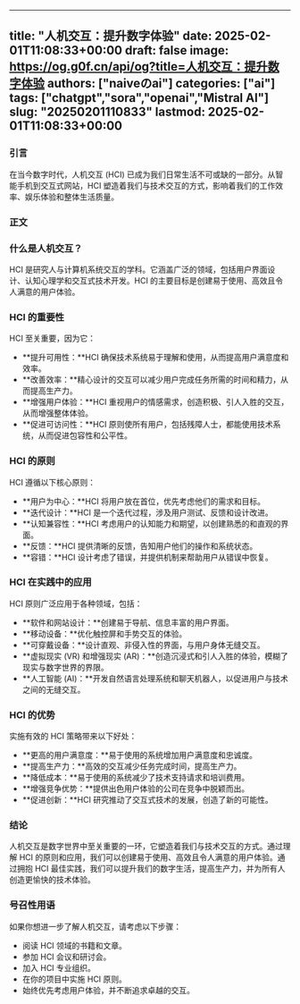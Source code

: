 
---
title: "人机交互：提升数字体验"
date: 2025-02-01T11:08:33+00:00
draft: false
image: https://og.g0f.cn/api/og?title=人机交互：提升数字体验
authors: ["naiveのai"]
categories: ["ai"]
tags: ["chatgpt","sora","openai","Mistral AI"]
slug: "20250201110833"
lastmod: 2025-02-01T11:08:33+00:00
---
### 引言

在当今数字时代，人机交互 (HCI) 已成为我们日常生活不可或缺的一部分。从智能手机到交互式网站，HCI 塑造着我们与技术交互的方式，影响着我们的工作效率、娱乐体验和整体生活质量。

### 正文

### 什么是人机交互？

HCI 是研究人与计算机系统交互的学科。它涵盖广泛的领域，包括用户界面设计、认知心理学和交互式技术开发。HCI 的主要目标是创建易于使用、高效且令人满意的用户体验。

### HCI 的重要性

HCI 至关重要，因为它：

* **提升可用性：**HCI 确保技术系统易于理解和使用，从而提高用户满意度和效率。
* **改善效率：**精心设计的交互可以减少用户完成任务所需的时间和精力，从而提高生产力。
* **增强用户体验：**HCI 重视用户的情感需求，创造积极、引人入胜的交互，从而增强整体体验。
* **促进可访问性：**HCI 原则使所有用户，包括残障人士，都能使用技术系统，从而促进包容性和公平性。

### HCI 的原则

HCI 遵循以下核心原则：

* **用户为中心：**HCI 将用户放在首位，优先考虑他们的需求和目标。
* **迭代设计：**HCI 是一个迭代过程，涉及用户测试、反馈和设计改进。
* **认知兼容性：**HCI 考虑用户的认知能力和期望，以创建熟悉的和直观的界面。
* **反馈：**HCI 提供清晰的反馈，告知用户他们的操作和系统状态。
* **容错：**HCI 设计考虑了错误，并提供机制来帮助用户从错误中恢复。

### HCI 在实践中的应用

HCI 原则广泛应用于各种领域，包括：

* **软件和网站设计：**创建易于导航、信息丰富的用户界面。
* **移动设备：**优化触控屏和手势交互的体验。
* **可穿戴设备：**设计直观、非侵入性的界面，与用户身体无缝交互。
* **虚拟现实 (VR) 和增强现实 (AR)：**创造沉浸式和引人入胜的体验，模糊了现实与数字世界的界限。
* **人工智能 (AI)：**开发自然语言处理系统和聊天机器人，以促进用户与技术之间的无缝交互。

### HCI 的优势

实施有效的 HCI 策略带来以下好处：

* **更高的用户满意度：**易于使用的系统增加用户满意度和忠诚度。
* **提高生产力：**高效的交互减少任务完成时间，提高生产力。
* **降低成本：**易于使用的系统减少了技术支持请求和培训费用。
* **增强竞争优势：**提供出色用户体验的公司在竞争中脱颖而出。
* **促进创新：**HCI 研究推动了交互式技术的发展，创造了新的可能性。

### 结论

人机交互是数字世界中至关重要的一环，它塑造着我们与技术交互的方式。通过理解 HCI 的原则和应用，我们可以创建易于使用、高效且令人满意的用户体验。通过拥抱 HCI 最佳实践，我们可以提升我们的数字生活，提高生产力，并为所有人创造更愉快的技术体验。

### 号召性用语

如果你想进一步了解人机交互，请考虑以下步骤：

* 阅读 HCI 领域的书籍和文章。
* 参加 HCI 会议和研讨会。
* 加入 HCI 专业组织。
* 在你的项目中实施 HCI 原则。
* 始终优先考虑用户体验，并不断追求卓越的交互。